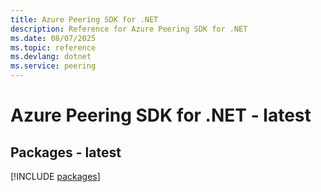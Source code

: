 ```yaml
---
title: Azure Peering SDK for .NET
description: Reference for Azure Peering SDK for .NET
ms.date: 08/07/2025
ms.topic: reference
ms.devlang: dotnet
ms.service: peering
---
```

# Azure Peering SDK for .NET - latest
## Packages - latest
[!INCLUDE [packages](peering-index.md)]